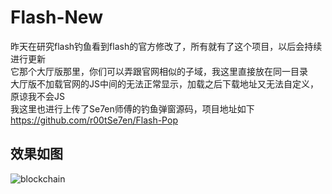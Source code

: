 # Flash-New

昨天在研究flash钓鱼看到flash的官方修改了，所有就有了这个项目，以后会持续进行更新  
它那个大厅版那里，你们可以弄跟官网相似的子域，我这里直接放在同一目录  
大厅版不加载官网的JS中间的无法正常显示，加载之后下载地址又无法自定义，原谅我不会JS  
我这里也进行上传了Se7en师傅的钓鱼弹窗源码，项目地址如下  
https://github.com/r00tSe7en/Flash-Pop  
## 效果如图  
![blockchain](https://github.com/lele8/Flash-New/blob/master/Flash.png)

